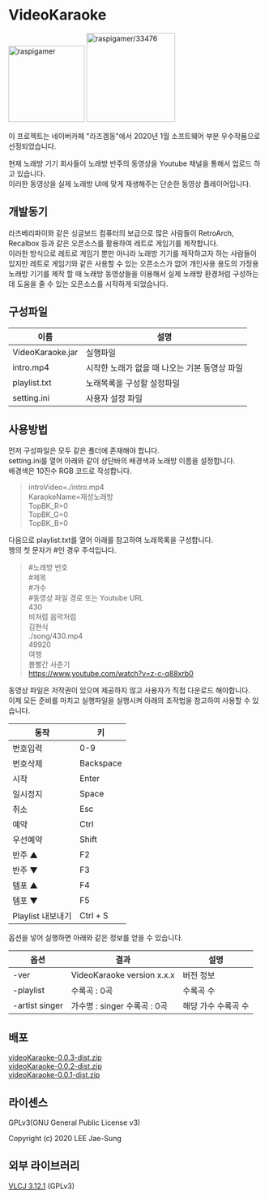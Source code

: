 # VideoKaraoke
<img src="https://dthumb-phinf.pstatic.net/?src=%22https%3A%2F%2Fcafeptthumb-phinf.pstatic.net%2FMjAxOTEwMDZfMTM4%2FMDAxNTcwMzE4MDI2OTM5.AB-gb-QQZ-APMMSO6qShag3u5CfvhNRNiaEFa2jdSAgg.u7FLKGcdGVGjUpYhQOwkMBNFuQgkuj3IBM8t3UVcyWcg.JPEG%2F%2525B6%2525F3%2525C1%2525EE%2525B0%2525D7%2525B5%2525BF.jpg%3Ftype%3Dw740%22&type=f220" alt="raspigamer" width="150" height="150"/>
<img src="https://cafeptthumb-phinf.pstatic.net/MjAyMDAyMDJfMTI0/MDAxNTgwNjMwMTkwOTE5.oqens2y_zyJzU4dlqi_HN6aGNX846gQ12adxoOiBVXEg.-a0Zbu7Ex2t58pePQByqK3pjB7zbRR03nlqXCvO_wUQg.PNG/eoms.png?type=w740" alt="raspigamer/33476" width="175" height="175"/>
  
이 프로젝트는 네이버카페 "라즈겜동"에서 2020년 1월 소프트웨어 부분 우수작품으로 선정되었습니다.  
  
현재 노래방 기기 회사들이 노래방 반주의 동영상을 Youtube 채널을 통해서 업로드 하고 있습니다.  
이러한 동영상을 실제 노래방 UI에 맞게 재생해주는 단순한 동영상 플레이어입니다.

## 개발동기
라즈베리파이와 같은 싱글보드 컴퓨터의 보급으로 많은 사람들이 RetroArch, Recalbox 등과 같은 오픈소스를 활용하여 레트로 게임기를 제작합니다.  
이러한 방식으로 레트로 게임기 뿐만 아니라 노래방 기기를 제작하고자 하는 사람들이 있지만 레트로 게임기와 같은 사용할 수 있는 오픈소스가 없어 개인사용 용도의 가정용 노래방 기기를 제작 할 때 노래방 동영상들을 이용해서 실제 노래방 환경처럼 구성하는데 도움을 줄 수 있는 오픈소스를 시작하게 되었습니다.

## 구성파일 
| 이름 | 설명 |
|--------|-------|
| VideoKaraoke.jar | 실행파일 |
| intro.mp4 | 시작한 노래가 없을 때 나오는 기본 동영상 파일 |
| playlist.txt | 노래목록을 구성할 설정파일 |
| setting.ini | 사용자 설정 파일 |

## 사용방법
먼저 구성파일은 모두 같은 폴더에 존재해야 합니다.  
setting.ini를 열어 아래와 같이 상단바의 배경색과 노래방 이름을 설정합니다.  
배경색은 10진수 RGB 코드로 작성합니다.
  
>introVideo=./intro.mp4  
KaraokeName=재성노래방  
TopBK_R=0  
TopBK_G=0  
TopBK_B=0  
  
다음으로 playlist.txt를 열어 아래를 참고하여 노래목록을 구성합니다.  
행의 첫 문자가 &#35;인 경우 주석입니다.
  
>&#35;노래방 번호  
&#35;제목  
&#35;가수  
&#35;동영상 파일 경로 또는 Youtube URL  
430  
비처럼 음악처럼  
김현식  
./song/430.mp4  
49920  
여행  
볼빨간 사춘기  
https://www.youtube.com/watch?v=z-c-q88xrb0  
  
동영상 파일은 저작권이 있으며 제공하지 않고 사용자가 직접 다운로드 해야합니다.  
이제 모든 준비를 마치고 실행파일을 실행시켜 아래의 조작법을 참고하여 사용할 수 있습니다.  
  
| 동작 | 키 |
|--------|-------|
| 번호입력 | 0-9 |
| 번호삭제 | Backspace |
| 시작 | Enter |
| 일시정지 | Space |
| 취소 | Esc |
| 예약 | Ctrl |
| 우선예약 | Shift |
| 반주 ▲ | F2 |
| 반주 ▼ | F3 |
| 템포 ▲ | F4 |
| 템포 ▼ | F5 |
| Playlist 내보내기 | Ctrl + S |  
  
옵션을 넣어 실행하면 아래와 같은 정보를 얻을 수 있습니다.  
  
| 옵션 | 결과 | 설명 |
|--------|-------|-------|
| -ver | VideoKaraoke version x.x.x | 버전 정보 |
| -playlist | 수록곡 : 0곡 | 수록곡 수 |
| -artist singer | 가수명 : singer  수록곡 : 0곡 | 해당 가수 수록곡 수 |

## 배포
[videoKaraoke-0.0.3-dist.zip](http://www.mediafire.com/file/txlcmd01un2ta28/videoKaraoke-0.0.3-dist.zip/file)  
[videoKaraoke-0.0.2-dist.zip](http://www.mediafire.com/file/9qv14qk1lg2wx4y/videoKaraoke-0.0.2-dist.zip/file)  
[videoKaraoke-0.0.1-dist.zip](https://www.mediafire.com/file/b1kmk8jkm1fjz90/videoKaraoke-0.0.1-dist.zip/file)

## 라이센스
GPLv3(GNU General Public License v3)  
  
Copyright (c) 2020 LEE Jae-Sung

## 외부 라이브러리
[VLCJ 3.12.1](https://github.com/caprica/vlcj/tree/vlcj-3.x/) (GPLv3)
